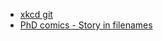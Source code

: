* [xkcd git](https://xkcd.com/1597/)
* [PhD comics - Story in filenames](http://www.phdcomics.com/comics.php?f=1323)
